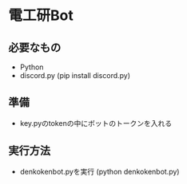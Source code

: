 # 電工研Bot

## 必要なもの
- Python
- discord.py (pip install discord.py)

## 準備
- key.pyのtokenの中にボットのトークンを入れる

## 実行方法
- denkokenbot.pyを実行 (python denkokenbot.py)
